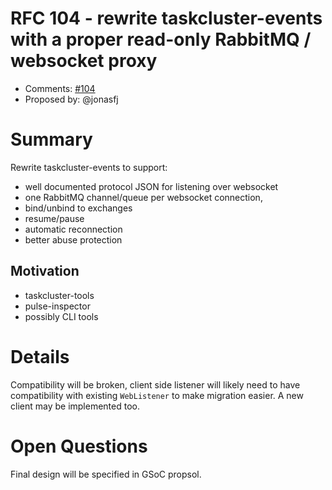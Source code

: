# RFC 104 - rewrite taskcluster-events with a proper read-only RabbitMQ / websocket proxy
* Comments: [#104](https://api.github.com/repos/taskcluster/taskcluster-rfcs/issues/104)
* Proposed by: @jonasfj

# Summary

Rewrite taskcluster-events to support:
 * well documented protocol JSON for listening over websocket
 * one RabbitMQ channel/queue per websocket connection,
 * bind/unbind to exchanges
 * resume/pause
 * automatic reconnection
 * better abuse protection
  

## Motivation

 * taskcluster-tools
 * pulse-inspector
 * possibly CLI tools

# Details

Compatibility will be broken, client side listener will likely need to have compatibility with existing `WebListener` to make migration easier.
A new client may be implemented too.

# Open Questions

Final design will be specified in GSoC propsol.

